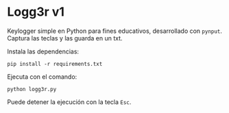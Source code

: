 # Logg3r v1

Keylogger simple en Python para fines educativos, desarrollado con `pynput`. Captura las teclas y las guarda en un txt.

Instala las dependencias:
   ```
   pip install -r requirements.txt
   ```

Ejecuta con el comando:
   ```
   python logg3r.py
   ```

Puede detener la ejecución con la tecla `Esc`.
